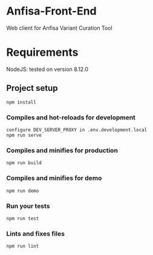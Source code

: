 # Anfisa-Front-End
Web client for Anfisa Variant Curation Tool 

# Requirements
NodeJS: tested on version 8.12.0

## Project setup
```
npm install
```

### Compiles and hot-reloads for development
```
configure DEV_SERVER_PROXY in .env.development.local
npm run serve
```

### Compiles and minifies for production
```
npm run build
```

### Compiles and minifies for demo
```
npm run demo
```

### Run your tests
```
npm run test
```

### Lints and fixes files
```
npm run lint
```
